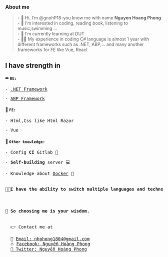 <h3>About me</h3>
<blockquote>
  - 👋 Hi, I’m @gnohP18-you know me with name <strong>Nguyen Hoang Phong</strong> </br>
  - 👀 I’m interested in coding, reading book, listening to music,swimming ...</br>
  - 🌱 I’m currently learning at DUT</br>
  - 👨‍💻 My experience in coding C# language is almost 1 year with different frameworks such as .NET, ABP,... and many another frameworks for FE like Vue, React
</blockquote>
<h2>I have strength in</h2>
<h4>✏ <code><b>BE</b>:</code></br></h4>

<pre>- <a href="https://dotnet.microsoft.com/en-us/">.NET Framework</a></pre>
<pre>- <a href="https://abp.io/">ABP Framework</a></pre>

<h4>🍕 <code><b>FE</b>:</code></br></h4>

<pre>- Html,Css like Html Razor</pre>
<pre>- Vue</pre>

<h4>🚀 <code><b>Other knowledge</b>:</code></br></h4>

<pre>- Config <b>CI</b> Gitlab 🦊</pre>
<pre>- <b>Self-building</b> server 💻</pre>
<pre>- Knowledge about <a href="https://docs.docker.com/">Docker</a> 🚢</pre>

<pre><h4>🧑‍💻I have the ability to <b>switch multiple languages and technology quickly</b></h4></br><h4>🥰 So choosing me is your wisdom.</h4></pre>
<pre>
  👉 Contact me at</br>
  📧 <a href = "mailto:nhphong1804@gmail.com">Email: nhphong1804@gmail.com</a>
  🔥 <a href = "https://www.facebook.com/tk.sin.33/">Facebook: Nguyễn Hoàng Phong</a>
  🍉<a href = "https://twitter.com/HoangPhongIT"> Twitter: Nguyễn Hoàng Phong</a>
</pre>
<!---
gnohP18/gnohP18 is a ✨ special ✨ repository because its `README.md` (this file) appears on your GitHub profile.
You can click the Preview link to take a look at your changes.
--->
